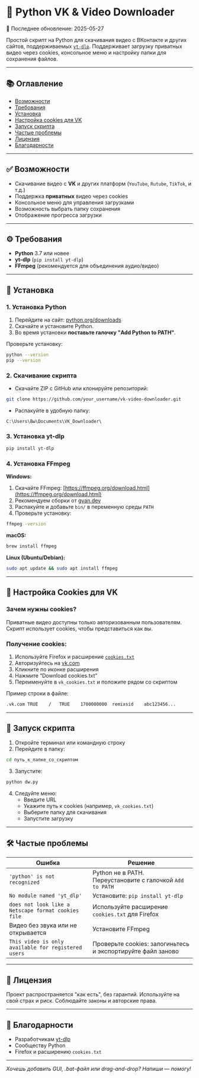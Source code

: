 # 🐍 Python VK & Video Downloader

📅 Последнее обновление: 2025-05-27

Простой скрипт на Python для скачивания видео с ВКонтакте и других сайтов, поддерживаемых [`yt-dlp`](https://github.com/yt-dlp/yt-dlp). Поддерживает загрузку приватных видео через cookies, консольное меню и настройку папки для сохранения файлов.

---

## 📚 Оглавление

- [Возможности](#возможности)
- [Требования](#требования)
- [Установка](#установка)
- [Настройка cookies для VK](#настройка-cookies-для-vk)
- [Запуск скрипта](#запуск-скрипта)
- [Частые проблемы](#частые-проблемы)
- [Лицензия](#лицензия)
- [Благодарности](#благодарности)

---

## ✅ Возможности

- Скачивание видео с **VK** и других платформ (`YouTube`, `Rutube`, `TikTok`, и т.д.)
- Поддержка **приватных** видео через cookies
- Консольное меню для управления загрузками
- Возможность выбрать папку сохранения
- Отображение прогресса загрузки

---

## ⚙️ Требования

- **Python** 3.7 или новее
- **yt-dlp** (`pip install yt-dlp`)
- **FFmpeg** (рекомендуется для объединения аудио/видео)

---

## 💾 Установка

### 1. Установка Python

1. Перейдите на сайт: [python.org/downloads](https://www.python.org/downloads/)
2. Скачайте и установите Python.
3. Во время установки **поставьте галочку "Add Python to PATH"**.

Проверьте установку:

```bash
python --version
pip --version
```

### 2. Скачивание скрипта

- Скачайте ZIP с GitHub или клонируйте репозиторий:

```bash
git clone https://github.com/your_username/vk-video-downloader.git
```

- Распакуйте в удобную папку:

```plaintext
C:\Users\Вы\Documents\VK_Downloader\
```

### 3. Установка yt-dlp

```bash
pip install yt-dlp
```

### 4. Установка FFmpeg

**Windows:**

1. Скачайте FFmpeg: [https://ffmpeg.org/download.html](https://ffmpeg.org/download.html)
2. Рекомендуем сборки от [gyan.dev](https://www.gyan.dev/ffmpeg/builds/)
3. Распакуйте и добавьте `bin/` в переменную среды `PATH`
4. Проверьте установку:

```bash
ffmpeg -version
```

**macOS:**

```bash
brew install ffmpeg
```

**Linux (Ubuntu/Debian):**

```bash
sudo apt update && sudo apt install ffmpeg
```

---

## 🍪 Настройка Cookies для VK

### Зачем нужны cookies?

Приватные видео доступны только авторизованным пользователям. Скрипт использует cookies, чтобы представиться как вы.

### Получение cookies:

1. Используйте Firefox и расширение [`cookies.txt`](https://addons.mozilla.org/en-US/firefox/addon/cookies-txt/)
2. Авторизуйтесь на [vk.com](https://vk.com)
3. Кликните по иконке расширения
4. Нажмите “Download cookies.txt”
5. Переименуйте в `vk_cookies.txt` и положите рядом со скриптом

Пример строки в файле:

```txt
.vk.com	TRUE	/	TRUE	1700000000	remixsid	abc123456...
```

---

## 🚀 Запуск скрипта

1. Откройте терминал или командную строку
2. Перейдите в папку:

```bash
cd путь_к_папке_со_скриптом
```

3. Запустите:

```bash
python dw.py
```

4. Следуйте меню:
   - Введите URL
   - Укажите путь к cookies (например, `vk_cookies.txt`)
   - Выберите папку для скачивания
   - Запустите загрузку

---

## 🛠 Частые проблемы

| Ошибка                                              | Решение                                                     |
| --------------------------------------------------- | ----------------------------------------------------------- |
| `'python' is not recognized`                        | Python не в PATH. Переустановите с галочкой `Add to PATH`   |
| `No module named 'yt_dlp'`                          | Установите: `pip install yt-dlp`                            |
| `does not look like a Netscape format cookies file` | Используйте расширение `cookies.txt` для Firefox            |
| Видео без звука или не открывается                  | Установите FFmpeg                                           |
| `This video is only available for registered users` | Проверьте cookies: залогиньтесь и экспортируйте файл заново |

---

## 📄 Лицензия

Проект распространяется "как есть", без гарантий. Используйте на свой страх и риск. Соблюдайте законы и авторские права.

---

## 🙏 Благодарности

- Разработчикам [yt-dlp](https://github.com/yt-dlp/yt-dlp)
- Сообществу Python
- Firefox и расширению `cookies.txt`

---

*Хочешь добавить GUI, .bat-файл или drag-and-drop? Напиши — помогу!*
